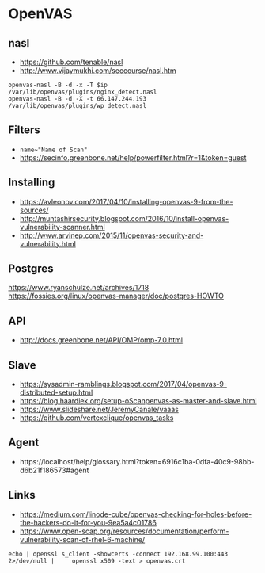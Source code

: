 # OpenVAS

## nasl
- https://github.com/tenable/nasl
- http://www.vijaymukhi.com/seccourse/nasl.htm

```shell
openvas-nasl -B -d -x -T $ip /var/lib/openvas/plugins/nginx_detect.nasl
openvas-nasl -B -d -X -t 66.147.244.193 /var/lib/openvas/plugins/wp_detect.nasl
```

## Filters
- `name~"Name of Scan"`
- https://secinfo.greenbone.net/help/powerfilter.html?r=1&token=guest


## Installing
- https://avleonov.com/2017/04/10/installing-openvas-9-from-the-sources/
- http://muntashirsecurity.blogspot.com/2016/10/install-openvas-vulnerability-scanner.html
- http://www.arvinep.com/2015/11/openvas-security-and-vulnerability.html

## Postgres
https://www.ryanschulze.net/archives/1718
https://fossies.org/linux/openvas-manager/doc/postgres-HOWTO


## API
- http://docs.greenbone.net/API/OMP/omp-7.0.html

## Slave
- https://sysadmin-ramblings.blogspot.com/2017/04/openvas-9-distributed-setup.html
- https://blog.haardiek.org/setup-oScanpenvas-as-master-and-slave.html
- https://www.slideshare.net/JeremyCanale/vaaas
- https://github.com/vertexclique/openvas_tasks

## Agent
- https://localhost/help/glossary.html?token=6916c1ba-0dfa-40c9-98bb-d6b21f186573#agent

## Links
- https://medium.com/linode-cube/openvas-checking-for-holes-before-the-hackers-do-it-for-you-9ea5a4c01786
- https://www.open-scap.org/resources/documentation/perform-vulnerability-scan-of-rhel-6-machine/

```shell
echo | openssl s_client -showcerts -connect 192.168.99.100:443 2>/dev/null |     openssl x509 -text > openvas.crt
```

